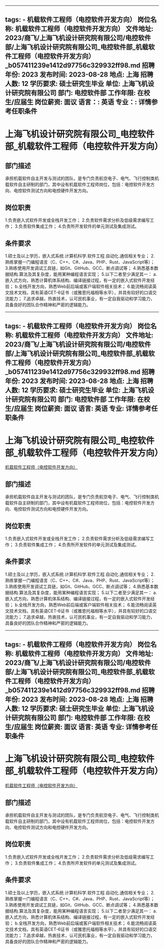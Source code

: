 
---
tags:
    - 机载软件工程师（电控软件开发方向）
岗位名称: 机载软件工程师（电控软件开发方向）
文件地址: 2023/商飞/上海飞机设计研究院有限公司/电控软件部/上海飞机设计研究院有限公司_电控软件部_机载软件工程师（电控软件开发方向）_b057411239e1412d97756c329932ff98.md
招聘年份: 2023
发布时间: 2023-08-28
地点: 上海
招聘人数: 12
学历要求: 硕士研究生毕业
单位: 上海飞机设计研究院有限公司
部门: 电控软件部
工作年限: 在校生/应届生
岗位薪资: 面议
语言：: 英语
专业：: 详情参考任职条件
---

# 上海飞机设计研究院有限公司_电控软件部_机载软件工程师（电控软件开发方向）

## 部门描述

承担机载软件自主开发与测试的团队，是专门负责航空电子、电气、飞行控制类机载软件自主研制的部门，其中设有机载软件工程师岗位，包括：电控软件开发方向、电控软件测试方向和电控硬件开发方向。

## 岗位职责

1.负责嵌入式软件开发或全栈开发工作；
 2.负责软件需求分析及低级需求编写工作；
 3.负责软件集成工作；
 4.负责所开发软件的单元测试及集成测试。

 ## 条件要求

1.硕士及以上学历，嵌入式系统.计算机科学.软件工程.自动化.通信相关专业；
 2.熟练掌握一门编程语言（C、C++、C#、Java、PHP、Rust、JavaScript等）；
 3.熟练使用开发调试工具链，如Git、GitHub、GCC、断点调试等；
 4.熟悉基本数据结构.算法及其复杂度，能用某种编程语言实现；
 5.以下二者至少满足其一： a.嵌入式方向，熟悉计算机体系结构、编译链接过程，有一定的嵌入式软件开发经验；
 b.全栈开发方向，熟悉Web前后端或客户端软件相关技术；
 6.能流畅阅读英文技术文档，具有英语CET-6证书（或雅思托福相等水平），并具有较好的口语交流能力；
 7.追求卓越，热衷技术，认可民机事业，有一定自我驱动和学习能力，具备良好的团队合作精神和严密的逻辑能力。

---
tags:
    - 机载软件工程师（电控软件开发方向）
岗位名称: 机载软件工程师（电控软件开发方向）
文件地址: 2023/商飞/上海飞机设计研究院有限公司/电控软件部/上海飞机设计研究院有限公司_电控软件部_机载软件工程师（电控软件开发方向）_b057411239e1412d97756c329932ff98.md
招聘年份: 2023
发布时间: 2023-08-28
地点: 上海
招聘人数: 12
学历要求: 硕士研究生毕业
单位: 上海飞机设计研究院有限公司
部门: 电控软件部
工作年限: 在校生/应届生
岗位薪资: 面议
语言: 英语
专业: 详情参考任职条件
---

# 上海飞机设计研究院有限公司_电控软件部_机载软件工程师（电控软件开发方向）

[机载软件工程师（电控软件开发方向）](http://zhaopin.comac.cc/zp/ct/out/position/positionDetail?planid=b057411239e1412d97756c329932ff98)

## 部门描述

承担机载软件自主开发与测试的团队，是专门负责航空电子、电气、飞行控制类机载软件自主研制的部门，其中设有机载软件工程师岗位，包括：电控软件开发方向、电控软件测试方向和电控硬件开发方向。

## 岗位职责

1.负责嵌入式软件开发或全栈开发工作；
 2.负责软件需求分析及低级需求编写工作；
 3.负责软件集成工作；
 4.负责所开发软件的单元测试及集成测试。

 ## 条件要求

1.硕士及以上学历，嵌入式系统.计算机科学.软件工程.自动化.通信相关专业；
 2.熟练掌握一门编程语言（C、C++、C#、Java、PHP、Rust、JavaScript等）；
 3.熟练使用开发调试工具链，如Git、GitHub、GCC、断点调试等；
 4.熟悉基本数据结构.算法及其复杂度，能用某种编程语言实现；
 5.以下二者至少满足其一： a.嵌入式方向，熟悉计算机体系结构、编译链接过程，有一定的嵌入式软件开发经验；
 b.全栈开发方向，熟悉Web前后端或客户端软件相关技术；
 6.能流畅阅读英文技术文档，具有英语CET-6证书（或雅思托福相等水平），并具有较好的口语交流能力；
 7.追求卓越，热衷技术，认可民机事业，有一定自我驱动和学习能力，具备良好的团队合作精神和严密的逻辑能力。

---
tags:
    - 机载软件工程师（电控软件开发方向）
岗位名称: 机载软件工程师（电控软件开发方向）
文件地址: 2023/商飞/上海飞机设计研究院有限公司/电控软件部/上海飞机设计研究院有限公司_电控软件部_机载软件工程师（电控软件开发方向）_b057411239e1412d97756c329932ff98.md
招聘年份: 2023
发布时间: 2023-08-28
地点: 上海
招聘人数: 12
学历要求: 硕士研究生毕业
单位: 上海飞机设计研究院有限公司
部门: 电控软件部
工作年限: 在校生/应届生
岗位薪资: 面议
语言: 英语
专业: 详情参考任职条件
---

# 上海飞机设计研究院有限公司_电控软件部_机载软件工程师（电控软件开发方向）

[机载软件工程师（电控软件开发方向）](http://zhaopin.comac.cc/zp/ct/out/position/positionDetail?planid=b057411239e1412d97756c329932ff98)


## 部门描述

承担机载软件自主开发与测试的团队，是专门负责航空电子、电气、飞行控制类机载软件自主研制的部门，其中设有机载软件工程师岗位，包括：电控软件开发方向、电控软件测试方向和电控硬件开发方向。

## 岗位职责

1.负责嵌入式软件开发或全栈开发工作；
 2.负责软件需求分析及低级需求编写工作；
 3.负责软件集成工作；
 4.负责所开发软件的单元测试及集成测试。

 ## 条件要求

1.硕士及以上学历，嵌入式系统.计算机科学.软件工程.自动化.通信相关专业；
 2.熟练掌握一门编程语言（C、C++、C#、Java、PHP、Rust、JavaScript等）；
 3.熟练使用开发调试工具链，如Git、GitHub、GCC、断点调试等；
 4.熟悉基本数据结构.算法及其复杂度，能用某种编程语言实现；
 5.以下二者至少满足其一： a.嵌入式方向，熟悉计算机体系结构、编译链接过程，有一定的嵌入式软件开发经验；
 b.全栈开发方向，熟悉Web前后端或客户端软件相关技术；
 6.能流畅阅读英文技术文档，具有英语CET-6证书（或雅思托福相等水平），并具有较好的口语交流能力；
 7.追求卓越，热衷技术，认可民机事业，有一定自我驱动和学习能力，具备良好的团队合作精神和严密的逻辑能力。
